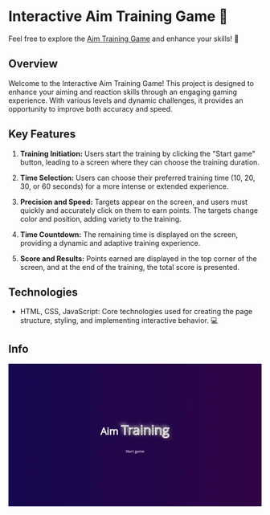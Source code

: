 # Interactive Aim Training Game 🎯

Feel free to explore the [Aim Training Game](https://blervin1.github.io/Aim-Training-Game/) and enhance your skills! 🚀

## Overview
Welcome to the Interactive Aim Training Game! This project is designed to enhance your aiming and reaction skills through an engaging gaming experience. With various levels and dynamic challenges, it provides an opportunity to improve both accuracy and speed.

## Key Features
1. **Training Initiation:** Users start the training by clicking the "Start game" button, leading to a screen where they can choose the training duration.

2. **Time Selection:** Users can choose their preferred training time (10, 20, 30, or 60 seconds) for a more intense or extended experience.

3. **Precision and Speed:** Targets appear on the screen, and users must quickly and accurately click on them to earn points. The targets change color and position, adding variety to the training.

4. **Time Countdown:** The remaining time is displayed on the screen, providing a dynamic and adaptive training experience.

5. **Score and Results:** Points earned are displayed in the top corner of the screen, and at the end of the training, the total score is presented.

## Technologies
- HTML, CSS, JavaScript: Core technologies used for creating the page structure, styling, and implementing interactive behavior. 💻

## Info

![INFO GAME-PLAY](https://github.com/Blervin1/Aim-Training-Game/raw/main/info-playgame.gif)

